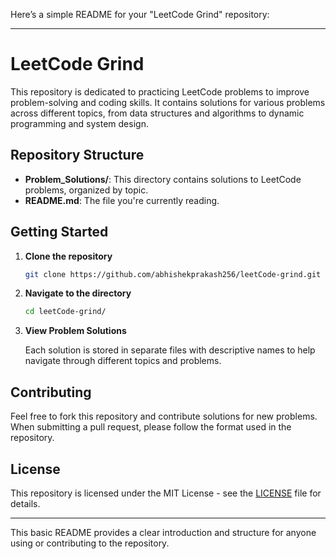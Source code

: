 Here’s a simple README for your "LeetCode Grind" repository:

---

# LeetCode Grind

This repository is dedicated to practicing LeetCode problems to improve problem-solving and coding skills. It contains solutions for various problems across different topics, from data structures and algorithms to dynamic programming and system design.

## Repository Structure

- **Problem_Solutions/**: This directory contains solutions to LeetCode problems, organized by topic.
- **README.md**: The file you're currently reading.

## Getting Started

1. **Clone the repository**

   ```bash
   git clone https://github.com/abhishekprakash256/leetCode-grind.git
   ```

2. **Navigate to the directory**

   ```bash
   cd leetCode-grind/
   ```

3. **View Problem Solutions**

   Each solution is stored in separate files with descriptive names to help navigate through different topics and problems.

## Contributing

Feel free to fork this repository and contribute solutions for new problems. When submitting a pull request, please follow the format used in the repository.

## License

This repository is licensed under the MIT License - see the [LICENSE](LICENSE) file for details.

---

This basic README provides a clear introduction and structure for anyone using or contributing to the repository.

